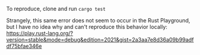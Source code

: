 To reproduce, clone and run `cargo test`

Strangely, this same error does not seem to occur in the Rust Playground, but I have no idea
why and can't reproduce this behavior locally:
https://play.rust-lang.org/?version=stable&mode=debug&edition=2021&gist=2a3aa7e8d36a09b99adfdf75bfae346e
